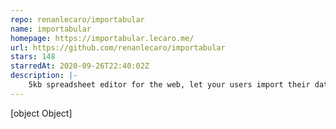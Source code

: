 ```yaml
---
repo: renanlecaro/importabular
name: importabular
homepage: https://importabular.lecaro.me/
url: https://github.com/renanlecaro/importabular
stars: 148
starredAt: 2020-09-26T22:40:02Z
description: |-
    5kb spreadsheet editor for the web, let your users import their data from excel.
---
```


[object Object]
